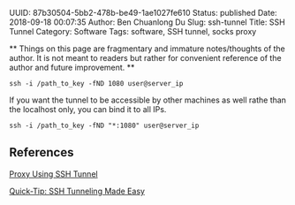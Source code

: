 UUID: 87b30504-5bb2-478b-be49-1ae1027fe610
Status: published
Date: 2018-09-18 00:07:35
Author: Ben Chuanlong Du
Slug: ssh-tunnel
Title: SSH Tunnel
Category: Software
Tags: software, SSH tunnel, socks proxy

**
Things on this page are
fragmentary and immature notes/thoughts of the author.
It is not meant to readers
but rather for convenient reference of the author and future improvement.
**

```
ssh -i /path_to_key -fND 1080 user@server_ip
```
If you want the tunnel to be accessible by other machines as well
rathe than the localhost only, 
you can bind it to all IPs.
```
ssh -i /path_to_key -fND "*:1080" user@server_ip
```

## References

[Proxy Using SSH Tunnel](https://www.systutorials.com/944/proxy-using-ssh-tunnel/)

[Quick-Tip: SSH Tunneling Made Easy](http://www.revsys.com/writings/quicktips/ssh-tunnel.html)
